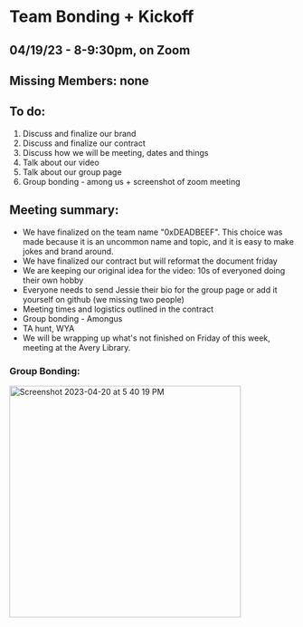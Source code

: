 # Team Bonding + Kickoff

## 04/19/23 - 8-9:30pm, on Zoom

## Missing Members: none

## To do:

1. Discuss and finalize our brand
2. Discuss and finalize our contract
3. Discuss how we will be meeting, dates and things
4. Talk about our video
5. Talk about our group page
6. Group bonding - among us + screenshot of zoom meeting



## Meeting summary:

- We have finalized on the team name "0xDEADBEEF". This choice was made because it is an uncommon name and topic, and it is easy to make jokes and brand around. 
- We have finalized our contract but will reformat the document friday
- We are keeping our original idea for the video: 10s of everyoned doing their own hobby
- Everyone needs to send Jessie their bio for the group page or add it yourself on github (we missing two people)
- Meeting times and logistics outlined in the contract
- Group bonding - Amongus 
- TA hunt, WYA
- We will be wrapping up what's not finished on Friday of this week, meeting at the Avery Library. 


### Group Bonding:
<img width="409" alt="Screenshot 2023-04-20 at 5 40 19 PM" src="https://user-images.githubusercontent.com/43154527/233514491-465ee34a-23d6-4591-a5ce-9398c3dfee31.png">
